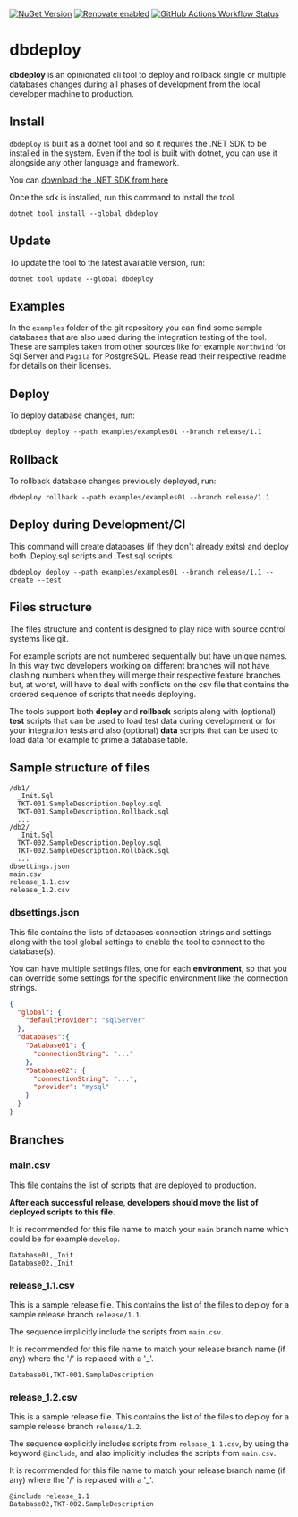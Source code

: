 [![NuGet Version](https://img.shields.io/nuget/v/dbdeploy)](https://www.nuget.org/packages/dbdeploy)
[![Renovate enabled](https://img.shields.io/badge/renovate-enabled-brightgreen.svg)](https://renovatebot.com/)
[![GitHub Actions Workflow Status](https://img.shields.io/github/actions/workflow/status/gigi81/dbdeploy/ci.yml)](https://github.com/gigi81/dbdeploy/actions)

# dbdeploy

**dbdeploy** is an opinionated cli tool to deploy and rollback single or multiple databases changes during all phases of development from the local developer machine to production.

## Install
`dbdeploy` is built as a dotnet tool and so it requires the .NET SDK to be installed in the system.
Even if the tool is built with dotnet, you can use it alongside any other language and framework.

You can [download the .NET SDK from here](https://dotnet.microsoft.com/en-us/download/dotnet/8.0)

Once the sdk is installed, run this command to install the tool.

```shell
dotnet tool install --global dbdeploy
```

## Update

To update the tool to the latest available version, run:

```shell
dotnet tool update --global dbdeploy
```

## Examples

In the `examples` folder of the git repository you can find some sample databases that are also used during
the integration testing of the tool. These are samples taken
from other sources like for example `Northwind` for Sql Server and `Pagila` for PostgreSQL.
Please read their respective readme for details on their licenses.

## Deploy

To deploy database changes, run:

```shell
dbdeploy deploy --path examples/examples01 --branch release/1.1
```

## Rollback

To rollback database changes previously deployed, run:

```shell
dbdeploy rollback --path examples/examples01 --branch release/1.1
```

## Deploy during Development/CI
This command will create databases (if they don't already exits) and deploy both .Deploy.sql scripts and .Test.sql scripts
```shell
dbdeploy deploy --path examples/examples01 --branch release/1.1 --create --test
```

## Files structure
The files structure and content is designed to play nice with source control systems like git.

For example scripts are not numbered sequentially but have unique names.
In this way two developers working on different branches will not have clashing numbers when they will merge
their respective feature branches but, at worst, will have to deal with conflicts on the csv file that contains the
ordered sequence of scripts that needs deploying.

The tools support both **deploy** and **rollback** scripts along with (optional) **test** scripts that can be used to load test
data during development or for your integration tests and also (optional) **data** scripts that can be used to load data
for example to prime a database table. 



## Sample structure of files

```shell
/db1/
  _Init.Sql
  TKT-001.SampleDescription.Deploy.sql
  TKT-001.SampleDescription.Rollback.sql
  ...
/db2/
  _Init.Sql
  TKT-002.SampleDescription.Deploy.sql
  TKT-002.SampleDescription.Rollback.sql
  ...
dbsettings.json
main.csv
release_1.1.csv
release_1.2.csv
```

### dbsettings.json
This file contains the lists of databases connection strings and settings along with the tool global settings
to enable the tool to connect to the database(s).

You can have multiple settings files, one for each **environment**, so that you can override some settings for the
specific environment like the connection strings. 

```json
{
  "global": {
    "defaultProvider": "sqlServer"
  },
  "databases":{
    "Database01": {
      "connectionString": "..."
    },
    "Database02": {
      "connectionString": "...",
      "provider": "mysql"
    }
  }
}
```

## Branches

### main.csv
This file contains the list of scripts that are deployed to production.

**After each successful release, developers should move the list of deployed scripts to this file.**

It is recommended for this file name to match your `main` branch name which could be for example `develop`.

```
Database01,_Init
Database02,_Init
```

### release_1.1.csv
This is a sample release file. This contains the list of the files to deploy for a sample release branch `release/1.1`.

The sequence implicitly include the scripts from `main.csv`.

It is recommended for this file name to match your release branch name (if any) where the '/' is replaced with a '_'.
```
Database01,TKT-001.SampleDescription
```

### release_1.2.csv
This is a sample release file. This contains the list of the files to deploy for a sample release branch `release/1.2`.

The sequence explicitly includes scripts from `release_1.1.csv`, by using the keyword `@include`,
and also implicitly includes the scripts from `main.csv`.

It is recommended for this file name to match your release branch name (if any) where the '/' is replaced with a '_'.

```
@include release_1.1
Database02,TKT-002.SampleDescription
```
